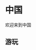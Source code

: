 # 中国

欢迎来到中国

## 游玩

<ChinaList></ChinaList>

<script setup>
import ChinaList from '../../.vitepress/components/trip/ChinaList.vue'
</script>
